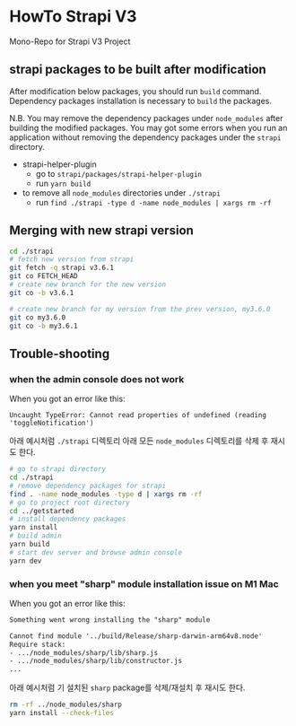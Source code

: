 # HowTo Strapi V3

Mono-Repo for Strapi V3 Project

## strapi packages to be built after modification

After modification below packages, you should run `build` command.
Dependency packages installation is necessary to `build` the packages.

N.B.
You may remove the dependency packages under `node_modules` after building the modified packages.
You may got some errors when you run an application without removing the dependency packages under the `strapi` directory.

- strapi-helper-plugin
  - go to `strapi/packages/strapi-helper-plugin`
  - run `yarn build`
- to remove all `node_modules` directories under `./strapi`
  - run `find ./strapi -type d -name node_modules | xargs rm -rf`

## Merging with new strapi version

```sh
cd ./strapi
# fetch new version from strapi
git fetch -q strapi v3.6.1
git co FETCH_HEAD
# create new branch for the new version
git co -b v3.6.1

# create new branch for my version from the prev version, my3.6.0
git co my3.6.0
git co -b my3.6.1

```

## Trouble-shooting

### when the admin console does not work

When you got an error like this: 

```Uncaught TypeError: Cannot read properties of undefined (reading 'toggleNotification')```

아래 예시처럼 `./strapi` 디렉토리 아래 모든 `node_modules` 디렉토리를 삭제 후 재시도 한다.

```sh
# go to strapi directory
cd ./strapi
# remove dependency packages for strapi
find . -name node_modules -type d | xargs rm -rf
# go to project root directory
cd ../getstarted
# install dependency packages
yarn install
# build admin
yarn build
# start dev server and browse admin console
yarn dev
```

### when you meet "sharp" module installation issue on M1 Mac

When you got an error like this: 

```txt
Something went wrong installing the "sharp" module

Cannot find module '../build/Release/sharp-darwin-arm64v8.node'
Require stack:
- .../node_modules/sharp/lib/sharp.js
- .../node_modules/sharp/lib/constructor.js
...
```

아래 예시처럼 기 설치된 `sharp` package를 삭제/재설치 후 재시도 한다.

```sh
rm -rf ../node_modules/sharp
yarn install --check-files
```
